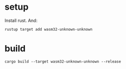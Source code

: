 # setup
Install rust. And:
```
rustup target add wasm32-unknown-unknown
```
# build
```
cargo build --target wasm32-unknown-unknown --release
```